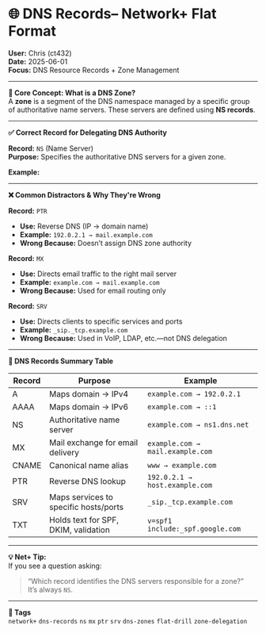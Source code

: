 # 🌐 DNS Records– Network+ Flat Format

**User:** Chris (ct432)  
**Date:** 2025-06-01  
**Focus:** DNS Resource Records + Zone Management

---

**🧠 Core Concept: What is a DNS Zone?**  
A **zone** is a segment of the DNS namespace managed by a specific group of authoritative name servers. These servers are defined using **NS records**.

---

**✅ Correct Record for Delegating DNS Authority**

**Record:** `NS` (Name Server)  
**Purpose:** Specifies the authoritative DNS servers for a given zone.

**Example:**  

---

**❌ Common Distractors & Why They're Wrong**

**Record:** `PTR`  
- **Use:** Reverse DNS (IP → domain name)  
- **Example:** `192.0.2.1 → mail.example.com`  
- **Wrong Because:** Doesn’t assign DNS zone authority  

**Record:** `MX`  
- **Use:** Directs email traffic to the right mail server  
- **Example:** `example.com → mail.example.com`  
- **Wrong Because:** Used for email routing only  

**Record:** `SRV`  
- **Use:** Directs clients to specific services and ports  
- **Example:** `_sip._tcp.example.com`  
- **Wrong Because:** Used in VoIP, LDAP, etc.—not DNS delegation  

---

**📘 DNS Records Summary Table**

| Record | Purpose                                | Example                        |
|--------|----------------------------------------|--------------------------------|
| A      | Maps domain → IPv4                     | `example.com → 192.0.2.1`      |
| AAAA   | Maps domain → IPv6                     | `example.com → ::1`            |
| NS     | Authoritative name server              | `example.com → ns1.dns.net`    |
| MX     | Mail exchange for email delivery       | `example.com → mail.example.com` |
| CNAME  | Canonical name alias                   | `www → example.com`            |
| PTR    | Reverse DNS lookup                     | `192.0.2.1 → host.example.com` |
| SRV    | Maps services to specific hosts/ports  | `_sip._tcp.example.com`        |
| TXT    | Holds text for SPF, DKIM, validation   | `v=spf1 include:_spf.google.com` |

---

**💡 Net+ Tip:**  
If you see a question asking:  
> “Which record identifies the DNS servers responsible for a zone?”  
It’s always `NS`.

---

**📁 Tags**  
`network+` `dns-records` `ns` `mx` `ptr` `srv` `dns-zones` `flat-drill` `zone-delegation`
